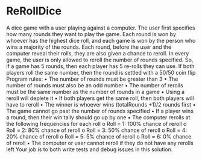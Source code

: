 # ReRollDice
A dice game with a user playing against a computer.  The user first specifies how many rounds they want to play the game.  Each round is won by whoever has the highest dice roll, and each game is won by the person who wins a majority of the rounds.  Each round, before the user and the computer reveal their rolls, they are also given a chance to reroll.  In every game, the user is only allowed to reroll the number of rounds specified.  So, if a game has 5 rounds, then each player has 5 re-rolls they can use.  If both players roll the same number, then the round is settled with a 50/50 coin flip
Program rules:
•	The number of rounds must be greater than 3
•	The number of rounds must also be an odd number
•	The number of rerolls must be the same number as the number of rounds in a game
•	Using a reroll will deplete it
•	If both players get the same roll, then both players will have to reroll
•	The winner is whoever wins (totalRounds +1)/2 rounds first
•	The game cannot go past the number of rounds specified
•	If a player wins a round, then their win tally should go up by one
•	The computer rerolls at the following frequencies for each roll
o	Roll = 1: 100% chance of reroll
o	Roll = 2: 80% chance of reroll
o	Roll = 3: 50% chance of reroll
o	Roll = 4: 20% chance of reroll
o	Roll = 5: 5% chance of reroll
o	Roll = 6: 0% chance of reroll
•	The computer or user cannot reroll if they do not have any rerolls left
Your job is to both write tests and debug issues in this solution.
